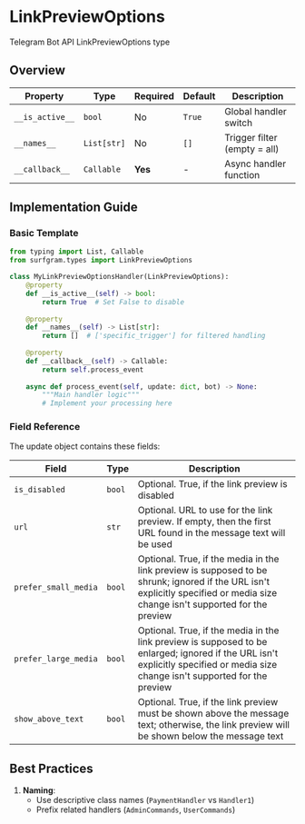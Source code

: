 # LinkPreviewOptions

Telegram Bot API LinkPreviewOptions type

## Overview

| Property        | Type               | Required | Default | Description                              |
|-----------------|--------------------|----------|---------|------------------------------------------|
| `__is_active__` | `bool`             | No       | `True`  | Global handler switch                   |
| `__names__`     | `List[str]`        | No       | `[]`    | Trigger filter (empty = all)            |
| `__callback__`  | `Callable`         | **Yes**  | -       | Async handler function                  |

## Implementation Guide

### Basic Template

```python
from typing import List, Callable
from surfgram.types import LinkPreviewOptions

class MyLinkPreviewOptionsHandler(LinkPreviewOptions):    
    @property
    def __is_active__(self) -> bool:
        return True  # Set False to disable
        
    @property
    def __names__(self) -> List[str]:
        return []  # ['specific_trigger'] for filtered handling
        
    @property
    def __callback__(self) -> Callable:
        return self.process_event
        
    async def process_event(self, update: dict, bot) -> None:
        """Main handler logic"""
        # Implement your processing here
```

### Field Reference

The update object contains these fields:

| Field          | Type              | Description                     |
|----------------|-------------------|---------------------------------|
| `is_disabled` | `bool` | Optional. True, if the link preview is disabled |
| `url` | `str` | Optional. URL to use for the link preview. If empty, then the first URL found in the message text will be used |
| `prefer_small_media` | `bool` | Optional. True, if the media in the link preview is supposed to be shrunk; ignored if the URL isn't explicitly specified or media size change isn't supported for the preview |
| `prefer_large_media` | `bool` | Optional. True, if the media in the link preview is supposed to be enlarged; ignored if the URL isn't explicitly specified or media size change isn't supported for the preview |
| `show_above_text` | `bool` | Optional. True, if the link preview must be shown above the message text; otherwise, the link preview will be shown below the message text |

## Best Practices

1. **Naming**: 
   - Use descriptive class names (`PaymentHandler` vs `Handler1`)
   - Prefix related handlers (`AdminCommands`, `UserCommands`)
